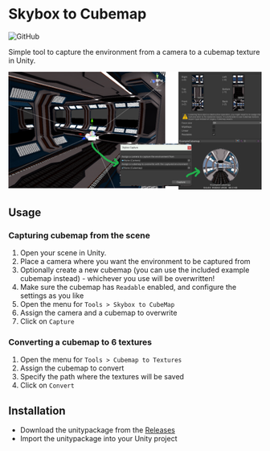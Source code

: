 # Skybox to Cubemap
![GitHub](https://img.shields.io/github/license/dbqt/SkyboxToCubemap)

Simple tool to capture the environment from a camera to a cubemap texture in Unity.

![instructions for usage](https://raw.githubusercontent.com/dbqt/SkyboxToCubemap/refs/heads/main/VisualInstructions.png)

## Usage

### Capturing cubemap from the scene
1. Open your scene in Unity.
2. Place a camera where you want the environment to be captured from
3. Optionally create a new cubemap (you can use the included example cubemap instead) - whichever you use will be overwritten!
4. Make sure the cubemap has `Readable` enabled, and configure the settings as you like
5. Open the menu for `Tools > Skybox to CubeMap`
6. Assign the camera and a cubemap to overwrite
7. Click on `Capture`

### Converting a cubemap to 6 textures
1. Open the menu for `Tools > Cubemap to Textures`
2. Assign the cubemap to convert
3. Specify the path where the textures will be saved
4. Click on `Convert`

## Installation

- Download the unitypackage from the [Releases](https://github.com/dbqt/SkyboxToCubemap/releases)
- Import the unitypackage into your Unity project